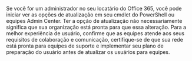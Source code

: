 Se você for um administrador no seu locatário do Office 365, você pode iniciar ver as opções de atualização em seu cmdlet do PowerShell ou equipes Admin Center. Ter a opção de atualização não necessariamente significa que sua organização está pronta para que essa alteração. Para a melhor experiência de usuário, confirme que as equipes atende aos seus requisitos de colaboração e comunicação, certifique-se de que sua rede está pronta para equipes de suporte e implementar seu plano de preparação do usuário antes de atualizar os usuários para equipes.
